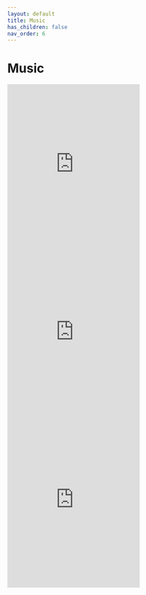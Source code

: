```yaml
---
layout: default
title: Music
has_children: false
nav_order: 6
---
```

# Music
<iframe src="https://open.spotify.com/embed/playlist/05aI0hSqOQS5G7S6pYZv9q" width="300" height="380" frameborder="0" allowtransparency="true" allow="encrypted-media"></iframe><iframe src="https://open.spotify.com/embed/playlist/4zsLrtsPSrM18UX5C752Ez" width="300" height="380" frameborder="0" allowtransparency="true" allow="encrypted-media"></iframe> <iframe src="https://open.spotify.com/embed/playlist/6ScuBMpf4DyXZwOyDL2eFT" width="300" height="380" frameborder="0" allowtransparency="true" allow="encrypted-media"></iframe>
